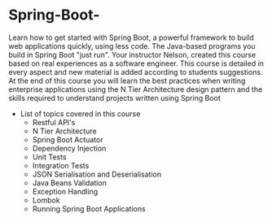 # Spring-Boot-
Learn how to get started with Spring Boot, a powerful framework to build web applications quickly, using less code. The Java-based programs you build in Spring Boot "just run". Your instructor Nelson, created this course based on real experiences as a software engineer. This course is detailed in every aspect and new material is added according to students suggestions. At the end of this course you will learn the best practices when writing enterprise applications using the N Tier Architecture design pattern and the skills required to understand projects written using Spring Boot
          
* List of topics covered in this course
  * Restful API's
  * N Tier Architecture
  * Spring Boot Actuator
  * Dependency Injection
  * Unit Tests
  * Integration Tests
  * JSON Serialisation and Deserialisation
  * Java Beans Validation
  * Exception Handling
  * Lombok
  * Running Spring Boot Applications
